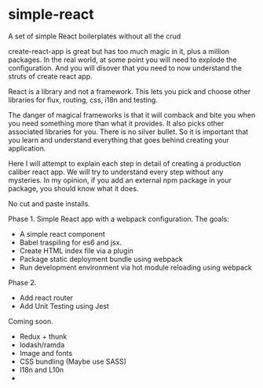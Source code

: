 # simple-react
A set of simple React boilerplates without all the crud

create-react-app is great but has too much magic in it, plus a million packages.
In the real world, at some point you will need to explode the configuration. 
And you will disover that you need to now understand the struts of create react app.

React is a library and not a framework. This lets you pick and choose other libraries
for flux, routing, css, i18n and testing.

The danger of magical frameworks is that it will comback and bite you when you need
something more than what it provides. It also picks other associated libraries for
you. There is no silver bullet. So it is important that you learn and understand 
everything that goes behind creating your application.

Here I will attempt to explain each step in detail of creating a production caliber
react app. We will try to understand every step without any mysteries. In my opinion,
if you add an external npm package in your package, you should know what it does.

No cut and paste installs.


Phase 1.
Simple React app with a webpack configuration. The goals:
- A simple react component
- Babel traspiling for es6 and jsx.
- Create HTML index file via a plugin
- Package static deployment bundle using webpack
- Run development environment via hot module reloading using webpack

Phase 2.
- Add react router
- Add Unit Testing using Jest

Coming soon.
- Redux + thunk
- lodash/ramda
- Image and fonts
- CSS bundling (Maybe use SASS)
- I18n and L10n
- 
